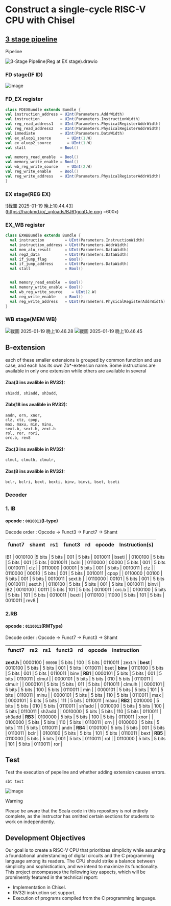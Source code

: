 # Construct a single-cycle RISC-V CPU with Chisel


## [3 stage pipeline](https://github.com/Denny0097/3StagePipeplinedRV32Core_WithB-extension/tree/3-Stage-Pipeline)

Pipeline

![3-Stage Pipeline(Reg at EX stage).drawio](https://hackmd.io/_uploads/rJ-9PKcD1e.png)
### FD stage(IF ID)
![image](https://github.com/user-attachments/assets/60df53af-ecdc-483b-8a65-bc61ea3dcff8)


### FD_EX register
```scala
class FDEXBundle extends Bundle {
val instruction_address = UInt(Parameters.AddrWidth)
val instruction         = UInt(Parameters.InstructionWidth)
val reg_read_address1   = UInt(Parameters.PhysicalRegisterAddrWidth)
val reg_read_address2   = UInt(Parameters.PhysicalRegisterAddrWidth)
val immediate           = UInt(Parameters.DataWidth)
val ex_aluop1_source       = UInt(1.W)
val ex_aluop2_source       = UInt(1.W)
val stall               = Bool()
  
val memory_read_enable  = Bool()
val memory_write_enable = Bool()  
val wb_reg_write_source    = UInt(2.W)
val reg_write_enable    = Bool()
val reg_write_address   = UInt(Parameters.PhysicalRegisterAddrWidth)
}
```
### EX stage(REG EX)
![截圖 2025-01-19 晚上10.44.43](https://hackmd.io/_uploads/BJ61gcqDJe.png =600x)

### EX_WB register

```scala
class EXWBBundle extends Bundle {
  val instruction         = UInt(Parameters.InstructionWidth)
  val instruction_address = UInt(Parameters.AddrWidth)
  val mem_alu_result      = UInt(Parameters.DataWidth)
  val reg2_data           = UInt(Parameters.DataWidth)
  val if_jump_flag        = Bool()
  val if_jump_address     = UInt(Parameters.DataWidth)
  val stall               = Bool()


  val memory_read_enable  = Bool()
  val memory_write_enable = Bool()  
  val wb_reg_write_source    = UInt(2.W)
  val reg_write_enable    = Bool()
  val reg_write_address   = UInt(Parameters.PhysicalRegisterAddrWidth)
}
```
### WB stage(MEM WB)
![截圖 2025-01-19 晚上10.46.28](https://hackmd.io/_uploads/H1zIgc5Dyx.png)
![截圖 2025-01-19 晚上10.46.45](https://hackmd.io/_uploads/B1XDlq9Pkg.png)



## B-extension

each of these smaller extensions is grouped by common function and use case, and each has its own Zb*-extension name.
Some instructions are available in only one extension while others are available in several
#### Zba(3 ins avalible in RV32):
    sh1add, sh2add, sh3add,


    
#### Zbb(18 ins avalible in RV32):
    andn, orn, xnor, 
    clz, ctz, cpop, 
    max, maxu, min, minu,
    sext.b, sext.h, zext.h
    rol, ror, rori,
    orc.b, rev8

#### Zbc(3 ins avalible in RV32):
    clmul, clmulh, clmulr, 
    
#### Zbs(8 ins avalible in RV32):
    bclr, bclri, bext, bexti, binv, binvi, bset, bseti

    

### Decoder

### 1. IB

#### opcode : `0010011`(I-type)
Decode order : Opcode -> Funct3 -> Funct7 -> Shamt


| funct7     | shamt    | rs1       | funct3 | rd        | opcode    | Instruction(s) |
|------------|----------|----------|--------|-----------|-----------|----------------|
IB1
| 0010100    |5 bits   | 5 bits    | 001    | 5 bits    | 0010011   | bseti          |
| 0100100    | 5 bits   | 5 bits    | 001    | 5 bits    | 0010011   | bclri          |
| 0110000    | 00000    | 5 bits    | 001    | 5 bits    | 0010011   | clz            |
| 0110000    | 00001    | 5 bits    | 001    | 5 bits    | 0010011   | ctz            |
| 0110000    | 00010    | 5 bits    | 001    | 5 bits    | 0010011   | cpop           |
| 0110000    | 00100    | 5 bits    | 001    | 5 bits    | 0010011   | sext.b         |
| 0110000    | 00101    | 5 bits    | 001    | 5 bits    | 0010011   | sext.h         |
| 0110100    | 5 bits   | 5 bits    | 001    | 5 bits    | 0010011   | binvi          |
IB2
| 0010100    | 00111    | 5 bits    | 101    | 5 bits    | 0010011   | orc.b          |
| 0100100    | 5 bits   | 5 bits    | 101    | 5 bits    | 0010011   | bexti          |
| 0110100    | 11000    | 5 bits    | 101    | 5 bits    | 0010011   | rev8           |




### 2.RB

#### opcode : `0110011`(RMType)
Decode order : Opcode -> Funct7 -> Funct3 -> Shamt


| funct7   | rs2       | rs1       | funct3 | rd        | opcode    | instruction |
|----------|-----------|-----------|--------|-----------|-----------|-------------|
**zext.h**
| 0000100  | `00000`   | 5 bits    | 100    | 5 bits    | 0110011   | zext.h      |
**best**
| 0010100  | 5 bits    | 5 bits    | 001    | 5 bits    | 0110011   | bset    |
**binv**
| 0110100  | 5 bits    | 5 bits    | 001    | 5 bits    | 0110011   | binv        |
**RB1**
| 0000101  | 5 bits    | 5 bits    | 001    | 5 bits    | 0110011   | clmul       |
| 0000101  | 5 bits    | 5 bits    | 010    | 5 bits    | 0110011   | clmulr      |
| 0000101  | 5 bits    | 5 bits    | 011    | 5 bits    | 0110011   | clmulh      |
| 0000101  | 5 bits    | 5 bits    | 100    | 5 bits    | 0110011   | min         |
| 0000101  | 5 bits    | 5 bits    | 101    | 5 bits    | 0110011   | minu        |
| 0000101  | 5 bits    | 5 bits    | 110    | 5 bits    | 0110011   | max         |
| 0000101  | 5 bits    | 5 bits    | 111    | 5 bits    | 0110011   | maxu        |
**RB2**
| 0010000  | 5 bits    | 5 bits    | 010    | 5 bits    | 0110011   | sh1add      |
| 0010000  | 5 bits    | 5 bits    | 100    | 5 bits    | 0110011   | sh2add      |
| 0010000  | 5 bits    | 5 bits    | 110    | 5 bits    | 0110011   | sh3add      |
**RB3**
| 0100000  | 5 bits    | 5 bits    | 100    | 5 bits    | 0110011   | xnor        |
| 0100000  | 5 bits    | 5 bits    | 110    | 5 bits    | 0110011   | orn         |
| 0100000  | 5 bits    | 5 bits    | 111    | 5 bits    | 0110011   | andn        |
**RB4**
| 0100100  | 5 bits    | 5 bits    | 001    | 5 bits    | 0110011   | bclr        |
| 0100100  | 5 bits    | 5 bits    | 101    | 5 bits    | 0110011   | bext        |
**RB5**
| 0110000  | 5 bits    | 5 bits    | 001    | 5 bits    | 0110011   | rol         |
| 0110000  | 5 bits    | 5 bits    | 101    | 5 bits    | 0110011   | ror         |





## Test
Test the execution of pepeline and whether adding extension causes errors.
```
sbt test
```
![image](https://hackmd.io/_uploads/H1VPHRgdJg.png)


> [!WARNING]
> Please be aware that the Scala code in this repository is not entirely complete, as the instructor has omitted certain sections for students to work on independently.

## Development Objectives

Our goal is to create a RISC-V CPU that prioritizes simplicity while assuming a foundational understanding of digital circuits and the C programming language among its readers. The CPU should strike a balance between simplicity and sophistication, and we intend to maximize its functionality. This project encompasses the following key aspects, which will be prominently featured in the technical report:
* Implementation in Chisel.
* RV32I instruction set support.
* Execution of programs compiled from the C programming language.
